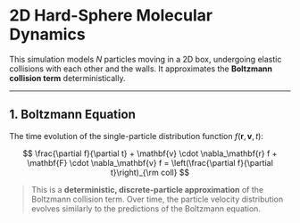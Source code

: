 # 2D Hard-Sphere Molecular Dynamics

This simulation models $N$ particles moving in a 2D box, undergoing elastic collisions with each other and the walls. It approximates the **Boltzmann collision term** deterministically.

---

## 1. Boltzmann Equation

The time evolution of the single-particle distribution function $f(\mathbf{r},\mathbf{v},t)$:

$$
\frac{\partial f}{\partial t} + \mathbf{v} \cdot \nabla_\mathbf{r} f + \mathbf{F} \cdot \nabla_\mathbf{v} f = \left(\frac{\partial f}{\partial t}\right)_{\rm coll}
$$


> This is a **deterministic, discrete-particle approximation** of the Boltzmann collision term. Over time, the particle velocity distribution evolves similarly to the predictions of the Boltzmann equation.
